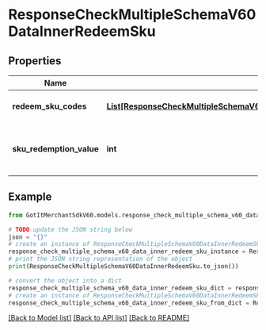 # ResponseCheckMultipleSchemaV60DataInnerRedeemSku


## Properties

Name | Type | Description | Notes
------------ | ------------- | ------------- | -------------
**redeem_sku_codes** | [**List[ResponseCheckMultipleSchemaV60DataInnerRedeemSkuRedeemSkuCodesInner]**](ResponseCheckMultipleSchemaV60DataInnerRedeemSkuRedeemSkuCodesInner.md) | Contains redeemed SKU information | [optional] 
**sku_redemption_value** | **int** | Actual redemption value of voucher type &#x3D; redeemable_sku | [optional] 

## Example

```python
from GotItMerchantSdkV60.models.response_check_multiple_schema_v60_data_inner_redeem_sku import ResponseCheckMultipleSchemaV60DataInnerRedeemSku

# TODO update the JSON string below
json = "{}"
# create an instance of ResponseCheckMultipleSchemaV60DataInnerRedeemSku from a JSON string
response_check_multiple_schema_v60_data_inner_redeem_sku_instance = ResponseCheckMultipleSchemaV60DataInnerRedeemSku.from_json(json)
# print the JSON string representation of the object
print(ResponseCheckMultipleSchemaV60DataInnerRedeemSku.to_json())

# convert the object into a dict
response_check_multiple_schema_v60_data_inner_redeem_sku_dict = response_check_multiple_schema_v60_data_inner_redeem_sku_instance.to_dict()
# create an instance of ResponseCheckMultipleSchemaV60DataInnerRedeemSku from a dict
response_check_multiple_schema_v60_data_inner_redeem_sku_from_dict = ResponseCheckMultipleSchemaV60DataInnerRedeemSku.from_dict(response_check_multiple_schema_v60_data_inner_redeem_sku_dict)
```
[[Back to Model list]](../README.md#documentation-for-models) [[Back to API list]](../README.md#documentation-for-api-endpoints) [[Back to README]](../README.md)


